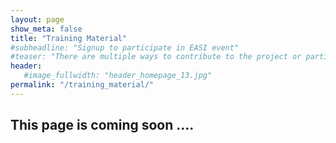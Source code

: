 ```yaml
---
layout: page
show_meta: false
title: "Training Material"
#subheadline: "Signup to participate in EASI event"
#teaser: "There are multiple ways to contribute to the project or participate in an EASI sponsored event"
header:
   #image_fullwidth: "header_homepage_13.jpg"
permalink: "/training_material/"
---
```


## This page is coming soon ....

